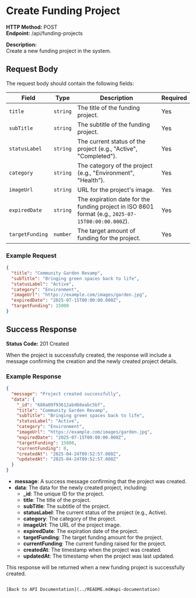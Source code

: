 # Create Funding Project

**HTTP Method:** POST  
**Endpoint:** /api/funding-projects

**Description:**  
Create a new funding project in the system.

## Request Body

The request body should contain the following fields:

| Field           | Type     | Description                                                                                        | Required |
| --------------- | -------- | -------------------------------------------------------------------------------------------------- | -------- |
| `title`         | `string` | The title of the funding project.                                                                  | Yes      |
| `subTitle`      | `string` | The subtitle of the funding project.                                                               | Yes      |
| `statusLabel`   | `string` | The current status of the project (e.g., "Active", "Completed").                                   | Yes      |
| `category`      | `string` | The category of the project (e.g., "Environment", "Health").                                       | Yes      |
| `imageUrl`      | `string` | URL for the project's image.                                                                       | Yes      |
| `expiredDate`   | `string` | The expiration date for the funding project in ISO 8601 format (e.g., `2025-07-15T00:00:00.000Z`). | Yes      |
| `targetFunding` | `number` | The target amount of funding for the project.                                                      | Yes      |

### Example Request

```json
{
  "title": "Community Garden Revamp",
  "subTitle": "Bringing green spaces back to life",
  "statusLabel": "Active",
  "category": "Environment",
  "imageUrl": "https://example.com/images/garden.jpg",
  "expiredDate": "2025-07-15T00:00:00.000Z",
  "targetFunding": 15000
}
```

## Success Response

**Status Code:** 201 Created

When the project is successfully created, the response will include a message confirming the creation and the newly created project details.

### Example Response

```json
{
  "message": "Project created successfully",
  "data": {
    "_id": "680a09f93612abd68eabc5bf",
    "title": "Community Garden Revamp",
    "subTitle": "Bringing green spaces back to life",
    "statusLabel": "Active",
    "category": "Environment",
    "imageUrl": "https://example.com/images/garden.jpg",
    "expiredDate": "2025-07-15T00:00:00.000Z",
    "targetFunding": 15000,
    "currentFunding": 0,
    "createdAt": "2025-04-24T09:52:57.088Z",
    "updatedAt": "2025-04-24T09:52:57.088Z"
  }
}
```

- **message**: A success message confirming that the project was created.
- **data**: The data for the newly created project, including:
  - **\_id**: The unique ID for the project.
  - **title**: The title of the project.
  - **subTitle**: The subtitle of the project.
  - **statusLabel**: The current status of the project (e.g., Active).
  - **category**: The category of the project.
  - **imageUrl**: The URL of the project image.
  - **expiredDate**: The expiration date of the project.
  - **targetFunding**: The target funding amount for the project.
  - **currentFunding**: The current funding raised for the project.
  - **createdAt**: The timestamp when the project was created.
  - **updatedAt**: The timestamp when the project was last updated.

This response will be returned when a new funding project is successfully created.

```

[Back to API Documentation](../README.md#api-documentation)
```
